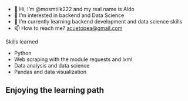 - 👋 Hi, I’m @mosmtilk222 and my real name is Aldo 
- 👀 I’m interested in backend and Data Science
- 🌱 I’m currently learning backend development and data science skills
- 📫 How to reach me? acuetopea@gmail.com

Skills learned
- Python
- Web scraping with the module requests and lxml
- Data analysis and data science 
- Pandas and data visualization 

## **Enjoying the learning path**
